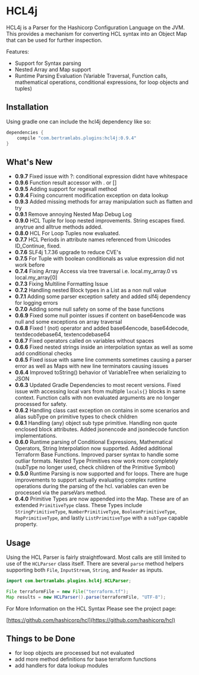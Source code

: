 HCL4j
=====

HCL4j is a Parser for the Hashicorp Configuration Language on the JVM. This provides a mechanism for converting HCL syntax into an Object Map that can be used for further inspection. 

Features:

* Support for Syntax parsing
* Nested Array and Map support
* Runtime Parsing Evaluation (Variable Traversal, Function calls, mathematical operations, conditional expressions, for loop objects and tuples)


## Installation

Using gradle one can include the hcl4j dependency like so:

```groovy
dependencies {
	compile "com.bertramlabs.plugins:hcl4j:0.9.4"
}
```

## What's New

* **0.9.7** Fixed issue with ?: conditional expression didnt have whitespace
* **0.9.6** Function result accessor with . or []
* **0.9.5** Adding support for regexall method
* **0.9.4** Fixing concurrent modification exception on data lookup
* **0.9.3** Added missing methods for array manipulation such as flatten and try
* **0.9.1** Remove annoying Nested Map Debug Log
* **0.9.0** HCL Tuple for loop nested improvements. String escapes fixed. anytrue and alltrue methods added.
* **0.8.0** HCL For Loop Tuples now evaluated.
* **0.7.7** HCL Periods in attribute names referenced from Unicodes ID_Continue, fixed.
* **0.7.6** SLF4j 1.7.36 upgrade to reduce CVE's
* **0.7.5** For Tuple with boolean conditionals as value expression did not work before
* **0.7.4** Fixing Array Access via tree traversal i.e. local.my_array.0 vs local.my_array[0]
* **0.7.3** Fixing Multiline Formatting Issue
* **0.7.2** Handling nested Block types in a List as a non null value
* **0.7.1** Adding some parser exception safety and added slf4j dependency for logging errors
* **0.7.0** Adding some null safety on some of the base functions
* **0.6.9** Fixed some null pointer issues if content on base64encode was null and some exceptions on array traversal
* **0.6.8** Fixed ! (not) operator and added base64encode, base64decode, textdecodebase64, textencodebase64
* **0.6.7** Fixed operators called on variables without spaces
* **0.6.6** Fixed nested strings inside an interpolation syntax as well as some add conditional checks
* **0.6.5** Fixed issue with same line comments sometimes causing a parser error as well as Maps with new line terminators causing issues
* **0.6.4** Improved toString() behavior of VariableTree when serializing to JSON
* **0.6.3** Updated Gradle Dependencies to most recent versions. Fixed issue with accessing local vars from multiple `locals{}` blocks in same context. Function calls with non evaluated arguments are no longer processed for safety.
* **0.6.2** Handling class cast exception on contains in some scenarios and alias subType on primitive types to check children
* **0.6.1** Handling (any) object sub type primitive. Handling non quote enclosed block attributes. Added jsonencode and jsondecode function implementations.
* **0.6.0** Runtime parsing of Conditional Expressions, Mathematical Operators, String Interpolation now supported. Added additional Terraform Base Functions. Improved parser syntax to handle some outliar formats. Nested Type Primitives now work more completely (subType no longer used, check children of the Primitive Symbol)
* **0.5.0** Runtime Parsing is now supported and for loops. There are huge improvements to support actually evaluating complex runtime operations during the parsing of the hcl. variables can even be processed via the parseVars method.
* **0.4.0** Primitive Types are now appended into the Map.  These are of an extended `PrimitiveType` class. These Types include `StringPrimitiveType`, `NumberPrimitiveType`, `BooleanPrimitiveType`, `MapPrimitiveType`, and lastly `ListPrimitiveType` with a `subType` capable property.

## Usage

Using the HCL Parser is fairly straightfoward. Most calls are still limited to use of the `HCLParser` class itself. There are several `parse` method helpers supporting both `File`, `InputStream`, `String`, and `Reader` as inputs.


```java
import com.bertramlabs.plugins.hcl4j.HCLParser;

File terraformFile = new File("terraform.tf");
Map results = new HCLParser().parse(terraformFile, "UTF-8");
```

For More Information on the HCL Syntax Please see the project page:

[https://github.com/hashicorp/hcl](https://github.com/hashicorp/hcl)


## Things to be Done

* for loop objects are processed but not evaluated
* add more method definitions for base terraform functions
* add handlers for data lookup modules
